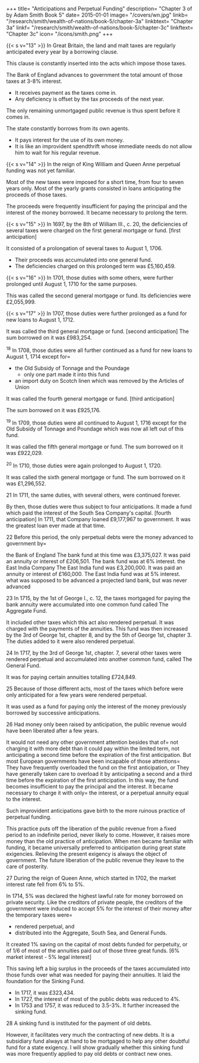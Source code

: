 +++
title=  "Anticipations and Perpetual Funding"
description=  "Chapter 3 of  by Adam Smith Book 5"
date=  2015-01-01
image=  "/covers/wn.jpg"
linkb=  "/research/smith/wealth-of-nations/book-5/chapter-3a"
linkbtext=  "Chapter 3a"
linkf=  "/research/smith/wealth-of-nations/book-5/chapter-3c"
linkftext=  "Chapter 3c"
icon=  "/icons/smith.png"
+++

{{< s v="13" >}} In Great Britain, the land and malt taxes are regularly anticipated every year by a borrowing clause.

This clause is constantly inserted into the acts which impose those taxes.

The Bank of England advances to government the total amount of those taxes at 3-8% interest.
- It receives payment as the taxes come in.
- Any deficiency is offset by the tax proceeds of the next year.

The only remaining unmortgaged public revenue is thus spent before it comes in.

The state constantly borrows from its own agents.
- It pays interest for the use of its own money.
- It is like an improvident spendthrift whose immediate needs do not allow him to wait for his regular revenue.


{{< s v="14" >}} In the reign of King William and Queen Anne perpetual funding was not yet familiar.

Most of the new taxes were imposed for a short time, from four to seven years only.
Most of the yearly grants consisted in loans anticipating the proceeds of those taxes.

The proceeds were frequently insufficient for paying the principal and the interest of the money borrowed. It became necessary to prolong the term.


{{< s v="15" >}} In 1697, by the 8th of William III., c. 20, the deficiencies of several taxes were charged on the first general mortgage or fund. [first anticipation]

It consisted of a prolongation of several taxes to August 1, 1706.
- Their proceeds was accumulated into one general fund.
- The deficiencies charged on this prolonged term was £5,160,459.


{{< s v="16" >}} In 1701, those duties with some others, were further prolonged until August 1, 1710 for the same purposes.

This was called the second general mortgage or fund.
Its deficiencies were £2,055,999.


{{< s v="17" >}} In 1707, those duties were further prolonged as a fund for new loans to August 1, 1712.

It was called the third general mortgage or fund. [second anticipation]
The sum borrowed on it was £983,254.

<sup>18</sup> In 1708, those duties were all further continued as a fund for new loans to August 1, 1714 except for= 
- the Old Subsidy of Tonnage and the Poundage
  - only one part made it into this fund
- an import duty on Scotch linen which was removed by the Articles of Union

It was called the fourth general mortgage or fund. [third anticipation]

The sum borrowed on it was £925,176.


<sup>19</sup> In 1709, those duties were all continued to August 1, 1716 except for the Old Subsidy of Tonnage and Poundage which was now all left out of this fund.

It was called the fifth general mortgage or fund.
The sum borrowed on it was £922,029.

<sup>20</sup> In 1710, those duties were again prolonged to August 1, 1720.

It was called the sixth general mortgage or fund.
The sum borrowed on it was £1,296,552.

21 In 1711, the same duties, with several others, were continued forever.

By then, those duties were thus subject to four anticipations.
It made a fund which paid the interest of the South Sea Company's capital. [fourth anticipation]
    In 1711, that Company loaned £9,177,967 to government.
    It was the greatest loan ever made at that time.

22 Before this period, the only perpetual debts were the money advanced to government by= 

the Bank of England
    The bank fund at this time was £3,375,027.
    It was paid an annuity or interest of £206,501.
    The bank fund was at 6% interest.
the East India Company
    The East India fund was £3,200,000.
    It was paid an annuity or interest of £160,000.
    The East India fund was at 5% interest.
what was supposed to be advanced a projected land bank, but was never advanced

23 In 1715, by the 1st of George I., c. 12, the taxes mortgaged for paying the bank annuity were accumulated into one common fund called The Aggregate Fund.

It included other taxes which this act also rendered perpetual.
It was charged with the payments of the annuities.
This fund was then increased by the 3rd of George 1st, chapter 8, and by the 5th of George 1st, chapter 3.
The duties added to it were also rendered perpetual.

24 In 1717, by the 3rd of George 1st, chapter. 7, several other taxes were rendered perpetual and accumulated into another common fund, called The General Fund.

It was for paying certain annuities totalling £724,849.

25 Because of those different acts, most of the taxes which before were only anticipated for a few years were rendered perpetual.

It was used as a fund for paying only the interest of the money previously borrowed by successive anticipations.

26 Had money only been raised by anticipation, the public revenue would have been liberated after a few years.

It would not need any other government attention besides that of= 
    not charging it with more debt than it could pay within the limited term,
    not anticipating a second time before the expiration of the first anticipation.
But most European governments have been incapable of those attentions= 
    They have frequently overloaded the fund on the first anticipation, or
    They have generally taken care to overload it by anticipating a second and a third time before the expiration of the first anticipation.
In this way, the fund becomes insufficient to pay the principal and the interest.
    It became necessary to charge it with only= 
        the interest, or
        a perpetual annuity equal to the interest.

Such improvident anticipations gave birth to the more ruinous practice of perpetual funding.

This practice puts off the liberation of the public revenue from a fixed period to an indefinite period, never likely to come.
However, it raises more money than the old practice of anticipation.
When men became familiar with funding, it became universally preferred to anticipation during great state exigencies.
Relieving the present exigency is always the object of government.
    The future liberation of the public revenue they leave to the care of posterity.

27 During the reign of Queen Anne, which started in 1702, the market interest rate fell from 6% to 5%.

In 1714, 5% was declared the highest lawful rate for money borrowed on private security.
Like the creditors of private people, the creditors of the government were induced to accept 5% for the interest of their money after the temporary taxes were= 
- rendered perpetual, and
- distributed into the Aggregate, South Sea, and General Funds.

It created 1% saving on the capital of most debts funded for perpetuity, or of 1/6 of most of the annuities paid out of those three great funds. [6% market interest - 5% legal interest]

This saving left a big surplus in the proceeds of the taxes accumulated into those funds over what was needed for paying their annuities. It laid the foundation for the Sinking Fund.
- In 1717, it was £323,434.
- In 1727, the interest of most of the public debts was reduced to 4%.
- In 1753 and 1757, it was reduced to 3.5-3%. It further increased the sinking fund.

28 A sinking fund is instituted for the payment of old debts.

However, it facilitates very much the contracting of new debts.
It is a subsidiary fund always at hand to be mortgaged to help any other doubtful fund for a state exigency.
I will show gradually whether this sinking fund was more frequently applied to pay old debts or contract new ones.

